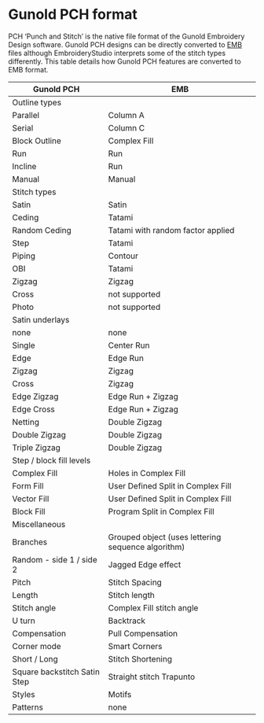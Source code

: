 # Gunold PCH format

PCH ‘Punch and Stitch’ is the native file format of the Gunold Embroidery Design software. Gunold PCH designs can be directly converted to [EMB](../../glossary/glossary) files although EmbroideryStudio interprets some of the stitch types differently. This table details how Gunold PCH features are converted to EMB format.

| Gunold PCH                   | EMB                                                |
| ---------------------------- | -------------------------------------------------- |
| Outline types                |                                                    |
| Parallel                     | Column A                                           |
| Serial                       | Column C                                           |
| Block Outline                | Complex Fill                                       |
| Run                          | Run                                                |
| Incline                      | Run                                                |
| Manual                       | Manual                                             |
| Stitch types                 |                                                    |
| Satin                        | Satin                                              |
| Ceding                       | Tatami                                             |
| Random Ceding                | Tatami with random factor applied                  |
| Step                         | Tatami                                             |
| Piping                       | Contour                                            |
| OBI                          | Tatami                                             |
| Zigzag                       | Zigzag                                             |
| Cross                        | not supported                                      |
| Photo                        | not supported                                      |
| Satin underlays              |                                                    |
| none                         | none                                               |
| Single                       | Center Run                                         |
| Edge                         | Edge Run                                           |
| Zigzag                       | Zigzag                                             |
| Cross                        | Zigzag                                             |
| Edge Zigzag                  | Edge Run + Zigzag                                  |
| Edge Cross                   | Edge Run + Zigzag                                  |
| Netting                      | Double Zigzag                                      |
| Double Zigzag                | Double Zigzag                                      |
| Triple Zigzag                | Double Zigzag                                      |
| Step / block fill levels     |                                                    |
| Complex Fill                 | Holes in Complex Fill                              |
| Form Fill                    | User Defined Split in Complex Fill                 |
| Vector Fill                  | User Defined Split in Complex Fill                 |
| Block Fill                   | Program Split in Complex Fill                      |
| Miscellaneous                |                                                    |
| Branches                     | Grouped object (uses lettering sequence algorithm) |
| Random - side 1 / side 2     | Jagged Edge effect                                 |
| Pitch                        | Stitch Spacing                                     |
| Length                       | Stitch length                                      |
| Stitch angle                 | Complex Fill stitch angle                          |
| U turn                       | Backtrack                                          |
| Compensation                 | Pull Compensation                                  |
| Corner mode                  | Smart Corners                                      |
| Short / Long                 | Stitch Shortening                                  |
| Square backstitch Satin Step | Straight stitch Trapunto                           |
| Styles                       | Motifs                                             |
| Patterns                     | none                                               |
